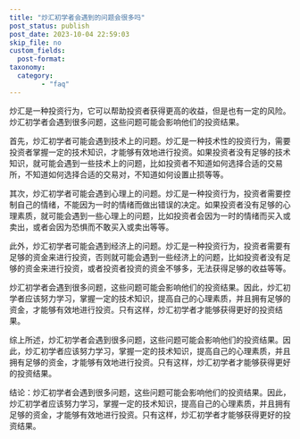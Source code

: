 ```yaml
---
title: "炒汇初学者会遇到的问题会很多吗"
post_status: publish
post_date: 2023-10-04 22:59:03
skip_file: no
custom_fields: 
  post-format: 
taxonomy:
  category:
        - "faq"
---
```


炒汇是一种投资行为，它可以帮助投资者获得更高的收益，但是也有一定的风险。炒汇初学者会遇到很多问题，这些问题可能会影响他们的投资结果。

首先，炒汇初学者可能会遇到技术上的问题。炒汇是一种技术性的投资行为，需要投资者掌握一定的技术知识，才能够有效地进行投资。如果投资者没有足够的技术知识，就可能会遇到一些技术上的问题，比如投资者不知道如何选择合适的交易所，不知道如何选择合适的交易对，不知道如何设置止损等等。

其次，炒汇初学者可能会遇到心理上的问题。炒汇是一种投资行为，投资者需要控制自己的情绪，不能因为一时的情绪而做出错误的决定。如果投资者没有足够的心理素质，就可能会遇到一些心理上的问题，比如投资者会因为一时的情绪而买入或卖出，或者会因为恐惧而不敢买入或卖出等等。

此外，炒汇初学者可能会遇到经济上的问题。炒汇是一种投资行为，投资者需要有足够的资金来进行投资，否则就可能会遇到一些经济上的问题，比如投资者没有足够的资金来进行投资，或者投资者投资的资金不够多，无法获得足够的收益等等。

炒汇初学者会遇到很多问题，这些问题可能会影响他们的投资结果。因此，炒汇初学者应该努力学习，掌握一定的技术知识，提高自己的心理素质，并且拥有足够的资金，才能够有效地进行投资。只有这样，炒汇初学者才能够获得更好的投资结果。

综上所述，炒汇初学者会遇到很多问题，这些问题可能会影响他们的投资结果。因此，炒汇初学者应该努力学习，掌握一定的技术知识，提高自己的心理素质，并且拥有足够的资金，才能够有效地进行投资。只有这样，炒汇初学者才能够获得更好的投资结果。

结论：炒汇初学者会遇到很多问题，这些问题可能会影响他们的投资结果。因此，炒汇初学者应该努力学习，掌握一定的技术知识，提高自己的心理素质，并且拥有足够的资金，才能够有效地进行投资。只有这样，炒汇初学者才能够获得更好的投资结果。
